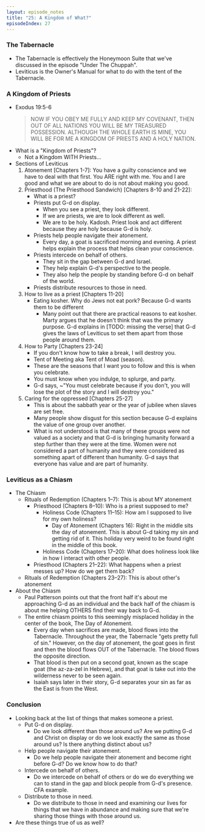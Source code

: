 ```yaml
---
layout: episode_notes
title: "25: A Kingdom of What?"
episodeIndex: 27
---
```

### The Tabernacle

- The Tabernacle is effectively the Honeymoon Suite that we've discussed in the episode "Under The Chuppah".
- Leviticus is the Owner's Manual for what to do with the tent of the Tabernacle.

### A Kingdom of Priests

- Exodus 19:5-6
  > NOW IF YOU OBEY ME FULLY AND KEEP MY COVENANT, THEN OUT OF ALL NATIONS YOU WILL BE MY TREASURED POSSESSION. ALTHOUGH THE WHOLE EARTH IS MINE, YOU WILL BE FOR ME A KINGDOM OF PRIESTS AND A HOLY NATION.
- What is a "Kingdom of Priests"?
  - Not a Kingdom WITH Priests...
- Sections of Leviticus
  1. Atonement [Chapters 1-7]: You have a guilty conscience and we have to deal with that first. You ARE right with me. You and I are good and what we are about to do is not about making you good.
  2. Priesthood (The Priesthood Sandwich) [Chapters 8-10 and 21-22]:
     - What is a priest?
     - Priests put G-d on display.
       - When you see a priest, they look different.
       - If we are priests, we are to look different as well.
       - We are to be holy. Kadosh. Priest look and act different because they are holy because G-d is holy.
     - Priests help people navigate their atonement.
       - Every day, a goat is sacrificed morning and evening. A priest helps explain the process that helps clean your conscience.
     - Priests intercede on behalf of others.
       - They sit in the gap between G-d and Israel.
       - They help explain G-d's perspective to the people.
       - They also help the people by standing before G-d on behalf of the world.
     - Priests distribute resources to those in need.
  3. How to live as a priest [Chapters 11-20]
     - Eating kosher. Why do Jews not eat pork? Because G-d wants them to be different
       - Many point out that there are practical reasons to eat kosher. Marty argues that he doesn't think that was the primary purpose. G-d explains in [TODO: missing the verse] that G-d gives the laws of Leviticus to set them apart from those people around them.
  4. How to Party [Chapters 23-24]
     - If you don't know how to take a break, I will destroy you.
     - Tent of Meeting aka Tent of Moad (season).
     - These are the seasons that I want you to follow and this is when you celebrate.
     - You must know when you indulge, to splurge, and party.
     - G-d says, ~"You must celebrate because if you don't, you will lose the plot of the story and I will destroy you."
  5. Caring for the oppressed [Chapters 25-27]
     - This is about the sabbath year or the year of jubilee when slaves are set free.
     - Many people show disgust for this section because G-d explains the value of one group over another.
     - What is not understood is that many of these groups were not valued as a society and that G-d is bringing humanity forward a step further than they were at the time. Women were not considered a part of humanity and they were considered as something apart of different than humanity. G-d says that everyone has value and are part of humanity.

### Leviticus as a Chiasm

- The Chiasm
  - Rituals of Redemption (Chapters 1–7): This is about MY atonement
    - Priesthood (Chapters 8–10): Who is a priest supposed to me?
      - Holiness Code (Chapters 11–15): How am I supposed to live for my own holiness?
        - Day of Atonement (Chapters 16): Right in the middle sits the day of atonement. This is about G-d taking my sin and getting rid of it. This holiday very weird to be found right in the middle of this book.
      - Holiness Code (Chapters 17–20): What does holiness look like in how I interact with other people.
    - Priesthood (Chapters 21–22): What happens when a priest messes up? How do we get them back?
  - Rituals of Redemption (Chapters 23–27): This is about other's atonement
- About the Chiasm
  - Paul Patterson points out that the front half it's about me approaching G-d as an individual and the back half of the chiasm is about me helping OTHERS find their way back to G-d.
  - The entire chiasm points to this seemingly misplaced holiday in the center of the book, The Day of Atonement.
    - Every day when sacrifices are made, blood flows into the Tabernacle. Throughout the year, the Tabernacle "gets pretty full of sin." However, on the day of atonement, the goat goes in first and then the blood flows OUT of the Tabernacle. The blood flows the opposite direction.
    - That blood is then put on a second goat, known as the scape goat (the az-za-zel in Hebrew), and that goat is take out into the wilderness never to be seen again.
    - Isaiah says later in their story, G-d separates your sin as far as the East is from the West.

### Conclusion

- Looking back at the list of things that makes someone a priest.
  - Put G-d on display.
    - Do we look different than those around us? Are we putting G-d and Christ on display or do we look exactly the same as those around us? Is there anything distinct about us?
  - Help people navigate their atonement.
    - Do we help people navigate their atonement and become right before G-d? Do we know how to do that?
  - Intercede on behalf of others.
    - Do we intercede on behalf of others or do we do everything we can to stand in the gap and block people from G-d's presence. CFA example.
  - Distribute to those in need.
    - Do we distribute to those in need and examining our lives for things that we have in abundance and making sure that we're sharing those things with those around us.
- Are these things true of us as well?
